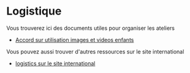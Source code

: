 # Logistique

Vous trouverez ici des documents utiles pour organiser les ateliers

- [Accord sur utilisation images et videos enfants](Accord%20sur%20utilisation%20images%20et%20videos%20enfants.pdf)

Vous pouvez aussi trouver d'autres ressources sur le site international 

- [logistics sur le site international](https://github.com/devoxx4kids/materials/tree/master/logistics)




